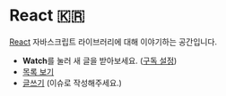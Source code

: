 React 🇰🇷
========

[React](http://facebook.github.io/react/) 자바스크립트 라이브러리에 대해 이야기하는 공간입니다.

* **Watch**를 눌러 새 글을 받아보세요. ([구독 설정](https://github.com/reactkr/discuss/subscription))
* [목록 보기](https://github.com/reactkr/discuss/issues)
* [글쓰기](https://github.com/reactkr/discuss/issues/new) (이슈로 작성해주세요.)
